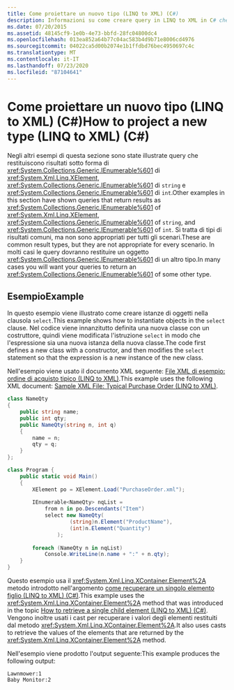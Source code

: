 ```yaml
---
title: Come proiettare un nuovo tipo (LINQ to XML) (C#)
description: Informazioni su come creare query in LINQ to XML in C# che restituiscono IEnumerable <T> di tipi oltre a XElement, String o int, descritti in altri esempi.
ms.date: 07/20/2015
ms.assetid: 48145cf9-1e0b-4e73-bbfd-28fc04800dc4
ms.openlocfilehash: 013ea852a64b77c04ac583b4d9b71e8006cd4976
ms.sourcegitcommit: 04022ca5d00b2074e1b1ffdbd76bec4950697c4c
ms.translationtype: MT
ms.contentlocale: it-IT
ms.lasthandoff: 07/23/2020
ms.locfileid: "87104641"
---
```

# <a name="how-to-project-a-new-type-linq-to-xml-c"></a><span data-ttu-id="b0347-103">Come proiettare un nuovo tipo (LINQ to XML) (C#)</span><span class="sxs-lookup"><span data-stu-id="b0347-103">How to project a new type (LINQ to XML) (C#)</span></span>

<span data-ttu-id="b0347-104">Negli altri esempi di questa sezione sono state illustrate query che restituiscono risultati sotto forma di <xref:System.Collections.Generic.IEnumerable%601> di <xref:System.Xml.Linq.XElement>, <xref:System.Collections.Generic.IEnumerable%601> di `string` e <xref:System.Collections.Generic.IEnumerable%601> di `int`.</span><span class="sxs-lookup"><span data-stu-id="b0347-104">Other examples in this section have shown queries that return results as <xref:System.Collections.Generic.IEnumerable%601> of <xref:System.Xml.Linq.XElement>, <xref:System.Collections.Generic.IEnumerable%601> of `string`, and <xref:System.Collections.Generic.IEnumerable%601> of `int`.</span></span> <span data-ttu-id="b0347-105">Si tratta di tipi di risultati comuni, ma non sono appropriati per tutti gli scenari.</span><span class="sxs-lookup"><span data-stu-id="b0347-105">These are common result types, but they are not appropriate for every scenario.</span></span> <span data-ttu-id="b0347-106">In molti casi le query dovranno restituire un oggetto <xref:System.Collections.Generic.IEnumerable%601> di un altro tipo.</span><span class="sxs-lookup"><span data-stu-id="b0347-106">In many cases you will want your queries to return an <xref:System.Collections.Generic.IEnumerable%601> of some other type.</span></span>

## <a name="example"></a><span data-ttu-id="b0347-107">Esempio</span><span class="sxs-lookup"><span data-stu-id="b0347-107">Example</span></span>

<span data-ttu-id="b0347-108">In questo esempio viene illustrato come creare istanze di oggetti nella clausola `select`.</span><span class="sxs-lookup"><span data-stu-id="b0347-108">This example shows how to instantiate objects in the `select` clause.</span></span> <span data-ttu-id="b0347-109">Nel codice viene innanzitutto definita una nuova classe con un costruttore, quindi viene modificata l'istruzione `select` in modo che l'espressione sia una nuova istanza della nuova classe.</span><span class="sxs-lookup"><span data-stu-id="b0347-109">The code first defines a new class with a constructor, and then modifies the `select` statement so that the expression is a new instance of the new class.</span></span>

<span data-ttu-id="b0347-110">Nell'esempio viene usato il documento XML seguente: [File XML di esempio: ordine di acquisto tipico (LINQ to XML)](./sample-xml-file-typical-purchase-order-linq-to-xml-1.md).</span><span class="sxs-lookup"><span data-stu-id="b0347-110">This example uses the following XML document: [Sample XML File: Typical Purchase Order (LINQ to XML)](./sample-xml-file-typical-purchase-order-linq-to-xml-1.md).</span></span>

```csharp
class NameQty
{
    public string name;
    public int qty;
    public NameQty(string n, int q)
    {
        name = n;
        qty = q;
    }
};

class Program {
    public static void Main()
    {
        XElement po = XElement.Load("PurchaseOrder.xml");
  
        IEnumerable<NameQty> nqList =
            from n in po.Descendants("Item")
            select new NameQty(
                    (string)n.Element("ProductName"),
                    (int)n.Element("Quantity")
                );
  
        foreach (NameQty n in nqList)
            Console.WriteLine(n.name + ":" + n.qty);
    }
}
```

<span data-ttu-id="b0347-111">Questo esempio usa il <xref:System.Xml.Linq.XContainer.Element%2A> metodo introdotto nell'argomento [come recuperare un singolo elemento figlio (LINQ to XML) (C#)](how-to-retrieve-a-single-child-element-linq-to-xml.md).</span><span class="sxs-lookup"><span data-stu-id="b0347-111">This example uses the <xref:System.Xml.Linq.XContainer.Element%2A> method that was introduced in the topic [How to retrieve a single child element (LINQ to XML) (C#)](how-to-retrieve-a-single-child-element-linq-to-xml.md).</span></span> <span data-ttu-id="b0347-112">Vengono inoltre usati i cast per recuperare i valori degli elementi restituiti dal metodo <xref:System.Xml.Linq.XContainer.Element%2A>.</span><span class="sxs-lookup"><span data-stu-id="b0347-112">It also uses casts to retrieve the values of the elements that are returned by the <xref:System.Xml.Linq.XContainer.Element%2A> method.</span></span>  

<span data-ttu-id="b0347-113">Nell'esempio viene prodotto l'output seguente:</span><span class="sxs-lookup"><span data-stu-id="b0347-113">This example produces the following output:</span></span>

```output
Lawnmower:1
Baby Monitor:2
```
